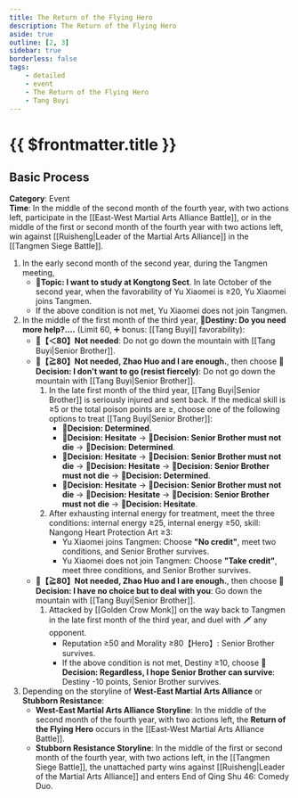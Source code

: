 ```yaml
---
title: The Return of the Flying Hero
description: The Return of the Flying Hero
aside: true
outline: [2, 3]
sidebar: true
borderless: false
tags:
    - detailed
    - event
    - The Return of the Flying Hero
    - Tang Buyi
---
```


# {{ $frontmatter.title }}

## Basic Process
**Category**: Event<br>
**Time**: In the middle of the second month of the fourth year, with two actions left, participate in the [[East-West Martial Arts Alliance Battle]], or in the middle of the first or second month of the fourth year with two actions left, win against [[Ruisheng|Leader of the Martial Arts Alliance]] in the [[Tangmen Siege Battle]].<br>

1. In the early second month of the second year, during the Tangmen meeting,
   + **📜Topic: I want to study at Kongtong Sect**. In late October of the second year, when the favorability of <Girl3Icon>Yu Xiaomei</Girl3Icon> is ≥20, <Girl3Icon>Yu Xiaomei</Girl3Icon> joins Tangmen.
   + If the above condition is not met, <Girl3Icon>Yu Xiaomei</Girl3Icon> does not join Tangmen.
2. In the middle of the first month of the third year, **🎲Destiny: Do you need more help?....** (Limit 60, ➕ bonus: [[Tang Buyi]] favorability):
   + **🧾【＜80】Not needed**: Do not go down the mountain with [[Tang Buyi|Senior Brother]].
   + **🧾【≧80】Not needed, Zhao Huo and I are enough.**, then choose **📖Decision: I don't want to go (resist fiercely)**: Do not go down the mountain with [[Tang Buyi|Senior Brother]].
     1. In the late first month of the third year, [[Tang Buyi|Senior Brother]] is seriously injured and sent back. If the medical skill is ≥5 or the total poison points are ≥, choose one of the following options to treat [[Tang Buyi|Senior Brother]]:
        + **📖Decision: Determined**.
        + **📖Decision: Hesitate** → **📖Decision: Senior Brother must not die** → **📖Decision: Determined**.
        + **📖Decision: Hesitate** → **📖Decision: Senior Brother must not die** → **📖Decision: Hesitate** → **📖Decision: Senior Brother must not die** → **📖Decision: Determined**.
        + **📖Decision: Hesitate** → **📖Decision: Senior Brother must not die** → **📖Decision: Hesitate** → **📖Decision: Senior Brother must not die** → **📖Decision: Hesitate**.
     2. After exhausting internal energy for treatment, meet the three conditions: internal energy ≥25, internal energy ≥50, skill: Nangong Heart Protection Art ≥3:
        + <Girl3Icon>Yu Xiaomei</Girl3Icon> joins Tangmen: Choose **"No credit"**, meet two conditions, and Senior Brother survives.
        + <Girl3Icon>Yu Xiaomei</Girl3Icon> does not join Tangmen: Choose **"Take credit"**, meet three conditions, and Senior Brother survives.
   + **🧾【≧80】Not needed, Zhao Huo and I are enough.**, then choose **📖Decision: I have no choice but to deal with you**: Go down the mountain with [[Tang Buyi|Senior Brother]].
     1. Attacked by [[Golden Crow Monk]] on the way back to Tangmen in the late first month of the third year, and duel with 🗡️ any opponent.
        + Reputation ≥50 and Morality ≥80【Hero】: Senior Brother survives.
        + If the above condition is not met, Destiny ≥10, choose **📖Decision: Regardless, I hope Senior Brother can survive**: Destiny -10 points, Senior Brother survives.
3. Depending on the storyline of **West-East Martial Arts Alliance** or **Stubborn Resistance**:
   + **West-East Martial Arts Alliance Storyline**: In the middle of the second month of the fourth year, with two actions left, the **Return of the Flying Hero** occurs in the [[East-West Martial Arts Alliance Battle]].
   + **Stubborn Resistance Storyline**: In the middle of the first or second month of the fourth year, with two actions left, in the [[Tangmen Siege Battle]], the unattached party wins against [[Ruisheng|Leader of the Martial Arts Alliance]] and enters <EndIcon no="46">End of Qing Shu 46: Comedy Duo</EndIcon>.